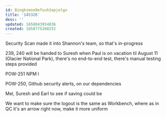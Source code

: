 ```yaml
---
id: 8ingksmoo9efuuh1epjolgx
title: '145326'
desc: ''
updated: 1658843954036
created: 1658775208252
---
```


Security Scan made it into Shannon's team, so that's in-progress

239, 240 will be handed to Suresh when Paul is on vacation til August 11 (Glacier National Park),
there's no end-to-end test, there's manual testing steps provided 

POW-251 NPM l

POW-250, Github security alerts, on our dependencies 


Mel, Suresh and Earl to see if saving could be 

We want to make sure the logout is the same as Workbench, where as in QC it's an arrow right now, make it more uniform

